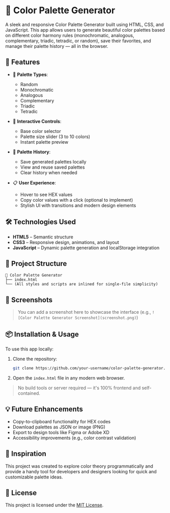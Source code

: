 # 🎨 Color Palette Generator

A sleek and responsive Color Palette Generator built using HTML, CSS, and JavaScript. This app allows users to generate beautiful color palettes based on different color harmony rules (monochromatic, analogous, complementary, triadic, tetradic, or random), save their favorites, and manage their palette history — all in the browser.

## 🚀 Features

* 🎯 **Palette Types**:

  * Random
  * Monochromatic
  * Analogous
  * Complementary
  * Triadic
  * Tetradic

* 🎨 **Interactive Controls**:

  * Base color selector
  * Palette size slider (3 to 10 colors)
  * Instant palette preview

* 💾 **Palette History**:

  * Save generated palettes locally
  * View and reuse saved palettes
  * Clear history when needed

* 📋 **User Experience**:

  * Hover to see HEX values
  * Copy color values with a click (optional to implement)
  * Stylish UI with transitions and modern design elements

## 🛠️ Technologies Used

* **HTML5** – Semantic structure
* **CSS3** – Responsive design, animations, and layout
* **JavaScript** – Dynamic palette generation and localStorage integration

## 📂 Project Structure

```
📁 Color Palette Generator
├── index.html
└── (All styles and scripts are inlined for single-file simplicity)
```

## 📸 Screenshots

> You can add a screenshot here to showcase the interface
> (e.g., `![Color Palette Generator Screenshot](screenshot.png)`)

## 📦 Installation & Usage

To use this app locally:

1. Clone the repository:

   ```bash
   git clone https://github.com/your-username/color-palette-generator.git
   ```

2. Open the `index.html` file in any modern web browser.

> No build tools or server required — it's 100% frontend and self-contained.

## 💡 Future Enhancements

* Copy-to-clipboard functionality for HEX codes
* Download palettes as JSON or image (PNG)
* Export to design tools like Figma or Adobe XD
* Accessibility improvements (e.g., color contrast validation)

## 🧠 Inspiration

This project was created to explore color theory programmatically and provide a handy tool for developers and designers looking for quick and customizable palette ideas.

## 📃 License

This project is licensed under the [MIT License](LICENSE).
